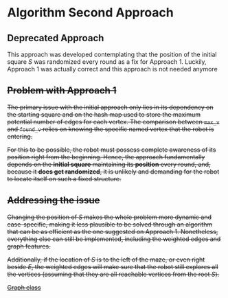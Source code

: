 # Algorithm Second Approach

## Deprecated Approach

This approach was developed contemplating that the position of the initial square $S$ was randomized every round as a fix for Approach 1. Luckily, Approach 1 was actually correct and this approach is not needed anymore

## ~~Problem with Approach 1~~

~~The primary issue with the initial approach only lies in its dependency on the starting square and on the hash map used to store the maximum potential number of edges for each vertex. The comparison between `max_v` and `found_v` relies on knowing the specific named vertex that the robot is entering.~~

~~For this to be possible, the robot must possess complete awareness of its position right from the beginning. Hence, the approach fundamentally depends on the **initial square** maintaining its **position** every round, and, because it **does get randomized**, it is unlikely and demanding for the robot to locate itself on such a fixed structure.~~

## ~~Addressing the issue~~

~~Changing the position of $S$ makes the whole problem more dynamic and case-specific, making it less plausible to be solved through an algorithm that can be as efficient as the one suggested on Approach 1. Nonetheless, everything else can still be implemented, including the weighted edges and graph features.~~

~~Additionally, if the location of $S$ is to the left of the maze, or even right beside $E$, the weighted edges will make sure that the robot still explores all the vertices (assuming that they are all reachable vertices from the root $S$).~~


~~[Graph class](./Graph.h)~~